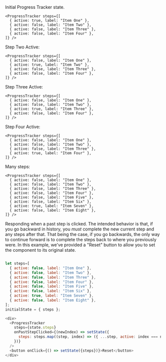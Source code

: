 Initial Progress Tracker state.
```
<ProgressTracker steps={[
  { active: true, label: "Item One" },
  { active: false, label: "Item Two" },
  { active: false, label: "Item Three" },
  { active: false, label: "Item Four" },
]} />
```

Step Two Active:
```
<ProgressTracker steps={[
  { active: false, label: "Item One" },
  { active: true, label: "Item Two" },
  { active: false, label: "Item Three" },
  { active: false, label: "Item Four" },
]} />
```

Step Three Active:
```
<ProgressTracker steps={[
  { active: false, label: "Item One" },
  { active: false, label: "Item Two" },
  { active: true, label: "Item Three" },
  { active: false, label: "Item Four" },
]} />
```

Step Four Active:
```
<ProgressTracker steps={[
  { active: false, label: "Item One" },
  { active: false, label: "Item Two" },
  { active: false, label: "Item Three" },
  { active: true, label: "Item Four" },
]} />
```

Many steps:
```
<ProgressTracker steps={[
  { active: false, label: "Item One" },
  { active: false, label: "Item Two" },
  { active: false, label: "Item Three" },
  { active: false, label: "Item Four" },
  { active: false, label: "Item Five" },
  { active: false, label: "Item Six" },
  { active: true, label: "Item Seven" },
  { active: false, label: "Item Eight" },
]} />
```

Responding when a past step is clicked. The intended behavior is that, if
you go backward in history, you _must_ complete the new current step and any
steps after that. That being the case, if you go backwards, the only way to
continue forward is to complete the steps back to where you previously were. In
this example, we've provided a "Reset" button to allow you to set the component
to its original state.
```javascript

let steps=[
  { active: false, label: "Item One" },
  { active: false, label: "Item Two" },
  { active: false, label: "Item Three" },
  { active: false, label: "Item Four" },
  { active: false, label: "Item Five" },
  { active: false, label: "Item Six" },
  { active: true, label: "Item Seven" },
  { active: false, label: "Item Eight" },
];
initialState = { steps };

<div>
  <ProgressTracker
    steps={state.steps}
    onPastStepClicked={(newIndex) => setState({
      steps: steps.map((step, index) => ({ ...step, active: index === newIndex }))
    })}
  />
  <button onClick={() => setState({steps})}>Reset</button>
</div>
```
